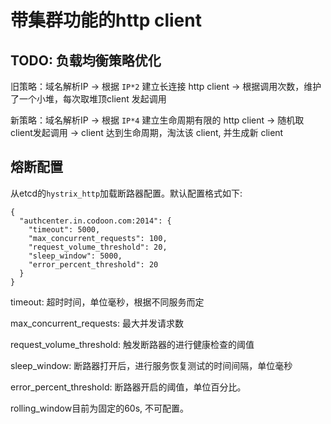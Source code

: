 # 带集群功能的http client

## TODO: 负载均衡策略优化

旧策略：域名解析IP -> 根据 `IP*2` 建立长连接 http client -> 根据调用次数，维护了一个小堆，每次取堆顶client 发起调用

新策略：域名解析IP -> 根据 `IP*4` 建立生命周期有限的 http client -> 随机取client发起调用 -> client 达到生命周期，淘汰该 client, 并生成新 client 


## 熔断配置

从etcd的`hystrix_http`加载断路器配置。默认配置格式如下:

```
{
  "authcenter.in.codoon.com:2014": {
    "timeout": 5000,
    "max_concurrent_requests": 100,
    "request_volume_threshold": 20,
    "sleep_window": 5000,
    "error_percent_threshold": 20
  }
}
```

timeout: 超时时间，单位毫秒，根据不同服务而定

max_concurrent_requests: 最大并发请求数

request_volume_threshold: 触发断路器的进行健康检查的阈值

sleep_window: 断路器打开后，进行服务恢复测试的时间间隔，单位毫秒

error_percent_threshold: 断路器开启的阈值，单位百分比。

rolling_window目前为固定的60s, 不可配置。
